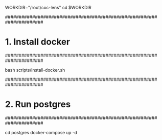 WORKDIR="/root/coc-lens"
cd $WORKDIR

######################################################################
# 1. Install docker
######################################################################

bash scripts/install-docker.sh

######################################################################
# 2. Run postgres
######################################################################

cd postgres
docker-compose up -d
